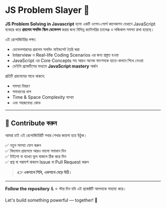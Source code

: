 # JS Problem Slayer 🚀

**JS Problem Solving in Javascript** হলো একটি ওপেন-সোর্স কালেকশন যেখানে JavaScript ব্যবহার করে **প্রবলেম সলভিং স্কিল ডেভেলপ** করার জন্য বিভিন্ন ক্যাটাগরির চ্যালেঞ্জ ও লজিকাল সমস্যা রাখা হয়েছে।

এই রেপোজিটরির লক্ষ্য:

- ডেভেলপারদের প্রবলেম সলভিং মাইন্ডসেট তৈরি করা
- Interview ও Real-life Coding Scenarios এর জন্য প্রস্তুত হওয়া
- JavaScript এর Core Concepts সহ আরও অনেক ফাংশনকে হাতে-কলমে শিখে নেওয়া
- ডেইলি প্র্যাকটিসের মাধ্যমে **JavaScript mastery** অর্জন

প্রতিটি প্রবলেমের সাথে থাকবে:

- সমস্যা বিবরণ
- সমাধানের ধাপ
- Time & Space Complexity ব্যাখ্যা
- এবং সহজবোধ্য কোড

---

## 🤝 Contribute করুন

আমরা চাই এই রেপোজিটরিটি সবার শেখার জায়গা হয়ে উঠুক।

✅ নতুন সমস্যা যোগ করুন  
✅ বিদ্যমান প্রবলেমে আরও ভালো সমাধান দিন  
✅ টাইপো বা ব্যাখ্যা ভুল থাকলে ঠিক করে দিন  
✅ প্রশ্ন বা পরামর্শ থাকলে Issue বা Pull Request করুন

> **👉 একসাথে শিখি, একসাথে বেড়ে উঠি।**

---

**Follow the repository** & ⭐ স্টার দিন যদি এই প্রজেক্টটি আপনাকে সাহায্য করে।

Let's build something powerful — together! 💪
